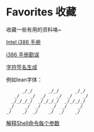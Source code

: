# Favorites 收藏

收藏一些有用的资料咯~

[Intel i386 手册](http://microsym.com/editor/assets/386intel.pdf)

[i386 手册勘误](https://nju-ics.gitbooks.io/ics2015-programming-assignment/content/i386-typo.html)

[字符签名生成](http://www.kammerl.de/ascii/AsciiSignature.php)

例如lean字体：

```
      _/_/      _/_/      _/_/ 
   _/    _/  _/    _/  _/    _/
  _/_/_/_/  _/_/_/_/  _/_/_/_/ 
 _/    _/  _/    _/  _/    _/  
_/    _/  _/    _/  _/    _/   
```


[解释Shell命令每个参数](http://www.explainshell.com/)

